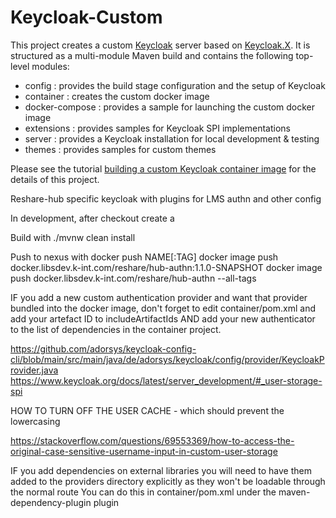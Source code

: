 Keycloak-Custom
===============

This project creates a custom [Keycloak] server based on [Keycloak.X]. It is structured as a multi-module Maven build and contains the following top-level modules:

- config  : provides the build stage configuration and the setup of Keycloak
- container : creates the custom docker image
- docker-compose : provides a sample for launching the custom docker image
- extensions : provides samples for Keycloak SPI implementations
- server : provides a Keycloak installation for local development & testing
- themes : provides samples for custom themes

Please see the tutorial [building a custom Keycloak container image](https://keycloak.ch/keycloak-tutorials/tutorial-custom-keycloak/) for the details of this project.


[Keycloak]: https://keycloak.org
[Keycloak.X]: https://www.keycloak.org/migration/migrating-to-quarkus


Reshare-hub specific keycloak with plugins for LMS authn and other config


In development, after checkout create a

Build with
./mvnw clean install

Push to nexus with
docker push NAME[:TAG]
docker image push docker.libsdev.k-int.com/reshare/hub-authn:1.1.0-SNAPSHOT
docker image push docker.libsdev.k-int.com/reshare/hub-authn --all-tags



IF you add a new custom authentication provider and want that provider bundled into the docker image, don't forget to edit
container/pom.xml and add your artefact ID to includeArtifactIds AND add your new authenticator to the list of dependencies in the
container project.





https://github.com/adorsys/keycloak-config-cli/blob/main/src/main/java/de/adorsys/keycloak/config/provider/KeycloakProvider.java
https://www.keycloak.org/docs/latest/server_development/#_user-storage-spi



HOW TO TURN OFF THE USER CACHE - which should prevent the lowercasing

https://stackoverflow.com/questions/69553369/how-to-access-the-original-case-sensitive-username-input-in-custom-user-storage



IF you add dependencies on external libraries you will need to have them added to the providers directory explicitly as they won't be loadable through the normal route
You can do this in container/pom.xml under the maven-dependency-plugin plugin
